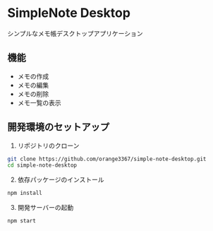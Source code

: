 # SimpleNote Desktop

シンプルなメモ帳デスクトップアプリケーション

## 機能
- メモの作成
- メモの編集
- メモの削除
- メモ一覧の表示

## 開発環境のセットアップ
1. リポジトリのクローン
```bash
git clone https://github.com/orange3367/simple-note-desktop.git
cd simple-note-desktop
```

2. 依存パッケージのインストール
```bash
npm install
```

3. 開発サーバーの起動
```bash
npm start
```